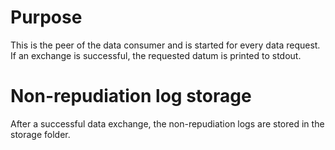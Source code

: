 # Purpose

This is the peer of the data consumer and is started for every data request. If an exchange is successful, the requested datum is printed to stdout.

# Non-repudiation log storage

After a successful data exchange, the non-repudiation logs are stored in the storage folder.
